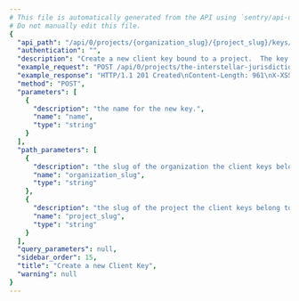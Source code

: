 ```yaml
---
# This file is automatically generated from the API using `sentry/api-docs/generator.py.`
# Do not manually edit this file.
{
  "api_path": "/api/0/projects/{organization_slug}/{project_slug}/keys/", 
  "authentication": "", 
  "description": "Create a new client key bound to a project.  The key's secret and\npublic key are generated by the server.", 
  "example_request": "POST /api/0/projects/the-interstellar-jurisdiction/pump-station/keys/ HTTP/1.1\nHost: sentry.io\nAuthorization: Bearer <token>\nContent-Type: application/json\n\n{\n  \"name\": \"Fabulous Key\"\n}", 
  "example_response": "HTTP/1.1 201 Created\nContent-Length: 961\nX-XSS-Protection: 1; mode=block\nX-Content-Type-Options: nosniff\nContent-Language: en\nAccess-Control-Expose-Headers: X-Sentry-Error, Retry-After\nVary: Accept-Language, Cookie\nAccess-Control-Allow-Methods: GET, POST, HEAD, OPTIONS\nAllow: GET, POST, HEAD, OPTIONS\nAccess-Control-Allow-Origin: *\nAccess-Control-Allow-Headers: X-Sentry-Auth, X-Requested-With, Origin, Accept, Content-Type, Authentication, Authorization\nContent-Type: application/json\nX-Frame-Options: deny\n\n{\n  \"browserSdk\": {\n    \"choices\": [\n      [\n        \"latest\", \n        \"latest\"\n      ], \n      [\n        \"5.x\", \n        \"5.x\"\n      ], \n      [\n        \"4.x\", \n        \"4.x\"\n      ]\n    ]\n  }, \n  \"browserSdkVersion\": \"5.x\", \n  \"dateCreated\": \"2020-03-10T16:09:10.200032Z\", \n  \"dsn\": {\n    \"cdn\": \"https://sentry.io/js-sdk-loader/3b58c8c008a94b8a9e8b5a65f4e3aef1.min.js\", \n    \"csp\": \"https://sentry.io/api/2/csp-report/?sentry_key=3b58c8c008a94b8a9e8b5a65f4e3aef1\", \n    \"minidump\": \"https://sentry.io/api/2/minidump/?sentry_key=3b58c8c008a94b8a9e8b5a65f4e3aef1\", \n    \"public\": \"https://3b58c8c008a94b8a9e8b5a65f4e3aef1@sentry.io/2\", \n    \"secret\": \"https://3b58c8c008a94b8a9e8b5a65f4e3aef1:0cdf4cf8e9424ceb8d47edf23c28c660@sentry.io/2\", \n    \"security\": \"https://sentry.io/api/2/security/?sentry_key=3b58c8c008a94b8a9e8b5a65f4e3aef1\", \n    \"unreal\": \"https://sentry.io/api/2/unreal/3b58c8c008a94b8a9e8b5a65f4e3aef1/\"\n  }, \n  \"id\": \"3b58c8c008a94b8a9e8b5a65f4e3aef1\", \n  \"isActive\": true, \n  \"label\": \"Fabulous Key\", \n  \"name\": \"Fabulous Key\", \n  \"projectId\": 2, \n  \"public\": \"3b58c8c008a94b8a9e8b5a65f4e3aef1\", \n  \"rateLimit\": null, \n  \"secret\": \"0cdf4cf8e9424ceb8d47edf23c28c660\"\n}", 
  "method": "POST", 
  "parameters": [
    {
      "description": "the name for the new key.", 
      "name": "name", 
      "type": "string"
    }
  ], 
  "path_parameters": [
    {
      "description": "the slug of the organization the client keys belong to.", 
      "name": "organization_slug", 
      "type": "string"
    }, 
    {
      "description": "the slug of the project the client keys belong to.", 
      "name": "project_slug", 
      "type": "string"
    }
  ], 
  "query_parameters": null, 
  "sidebar_order": 15, 
  "title": "Create a new Client Key", 
  "warning": null
}
---
```

